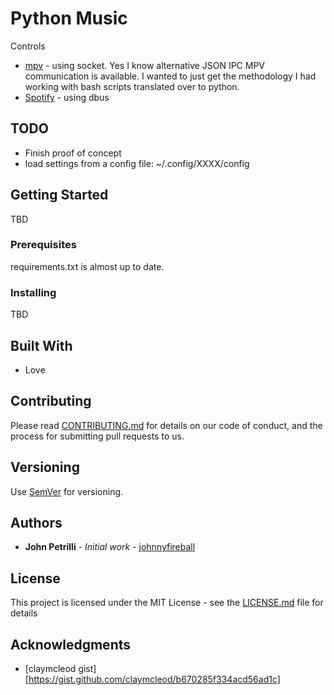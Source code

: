 # Python Music

Controls
* [mpv](https://mpv.io/) - using socket. Yes I know alternative JSON IPC MPV communication is available. I wanted to just get the methodology I had working with bash scripts translated over to python.
* [Spotify](https://www.spotify.com) - using dbus

## TODO

* Finish proof of concept
* load settings from a config file: ~/.config/XXXX/config 

## Getting Started

TBD

### Prerequisites

requirements.txt is almost up to date.

### Installing

TBD

## Built With

* Love 

## Contributing

Please read [CONTRIBUTING.md](CONTRIBUTING.md) for details on our code of conduct, and the process for submitting pull requests to us.

## Versioning

Use [SemVer](http://semver.org/) for versioning. 

## Authors

* **John Petrilli** - *Initial work* - [johnnyfireball](https://github.com/johnnyfireball)

## License

This project is licensed under the MIT License - see the [LICENSE.md](LICENSE.md) file for details

## Acknowledgments

* [claymcleod gist][https://gist.github.com/claymcleod/b670285f334acd56ad1c] 

